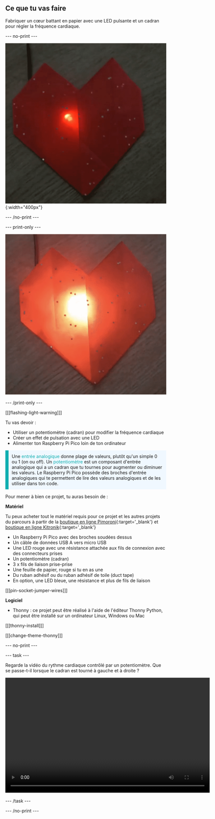 ## Ce que tu vas faire

Fabriquer un cœur battant en papier avec une LED pulsante et un cadran pour régler la fréquence cardiaque.

--- no-print ---

![Une image animée montrant un cœur en origami rouge avec une LED rouge clignotante à l'intérieur des plis.](images/heartbeat.gif){:width="400px"}

--- /no-print ---

--- print-only ---

![Une image montrant un cœur en origami rouge avec une LED rouge clignotante à l'intérieur des plis.](images/heart-static.png)

--- /print-only ---

[[[flashing-light-warning]]]

Tu vas devoir :
+ Utiliser un potentiomètre (cadran) pour modifier la fréquence cardiaque
+ Créer un effet de pulsation avec une LED
+ Alimenter ton Raspberry Pi Pico loin de ton ordinateur

<p style="border-left: solid; border-width:10px; border-color: #0faeb0; background-color: aliceblue; padding: 10px;">
Une <span style="color: #0faeb0">entrée analogique</span> donne plage de valeurs, plutôt qu'un simple 0 ou 1 (on ou off). Un <span style="color: #0faeb0">potentiomètre </span> est un composant d'entrée analogique qui a un cadran que tu tournes pour augmenter ou diminuer les valeurs. Le Raspberry Pi Pico possède des broches d'entrée analogiques qui te permettent de lire des valeurs analogiques et de les utiliser dans ton code. 
</p>

Pour mener à bien ce projet, tu auras besoin de :

**Matériel**

Tu peux acheter tout le matériel requis pour ce projet et les autres projets du parcours à partir de la [boutique en ligne Pimoroni](https://shop.pimoroni.com/products/pico-intro-kit?variant=39893512945747){:target='_blank'} et [boutique en ligne Kitronik](https://kitronik.co.uk/products/5343-raspberry-pi-foundation-pico-pathway-pack){:target='_blank'}

+ Un Raspberry Pi Pico avec des broches soudées dessus
+ Un câble de données USB A vers micro USB
+ Une LED rouge avec une résistance attachée aux fils de connexion avec des connecteurs prises
+ Un potentiomètre (cadran)
+ 3 x fils de liaison prise-prise
+ Une feuille de papier, rouge si tu en as une
+ Du ruban adhésif ou du ruban adhésif de toile (duct tape)
+ En option, une LED bleue, une résistance et plus de fils de liaison

[[[pin-socket-jumper-wires]]]

**Logiciel**

+ Thonny : ce projet peut être réalisé à l'aide de l'éditeur Thonny Python, qui peut être installé sur un ordinateur Linux, Windows ou Mac

[[[thonny-install]]]

[[[change-theme-thonny]]]

--- no-print ---

--- task ---

Regarde la vidéo du rythme cardiaque contrôlé par un potentiomètre. Que se passe-t-il lorsque le cadran est tourné à gauche et à droite ?

<video width="640" height="360" controls>
<source src="images/beating-heart.mp4" type="video/mp4">
Ton navigateur ne prend pas en charge la vidéo WebM, essaye FireFox ou Chrome
</video>

--- /task ---

--- /no-print ---

